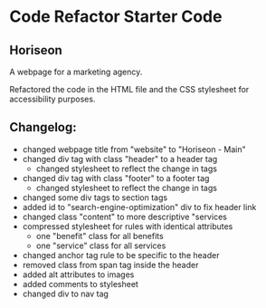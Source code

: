 # Code Refactor Starter Code

## Horiseon
A webpage for a marketing agency.

Refactored the code in the HTML file and the CSS stylesheet for accessibility purposes.

## Changelog:

* changed webpage title from "website" to "Horiseon - Main"
* changed div tag with class "header" to a header tag
    * changed stylesheet to reflect the change in tags
* changed div tag with class "footer" to a footer tag
    * changed stylesheet to reflect the change in tags
* changed some div tags to section tags
* added id to "search-engine-optimization" div to fix header link
* changed class "content" to more descriptive "services
* compressed stylesheet for rules with identical attributes
    * one "benefit" class for all benefits
    * one "service" class for all services
* changed anchor tag rule to be specific to the header
* removed class from span tag inside the header
* added alt attributes to images
* added comments to stylesheet
* changed div to nav tag
